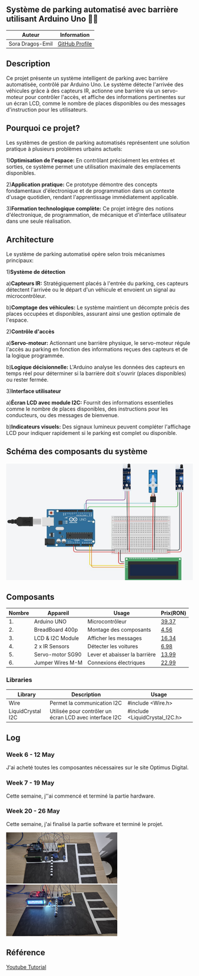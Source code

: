 <h2>Système de parking automatisé avec barrière utilisant Arduino Uno 🚗🚧</h2>

| Auteur              | Information         |
|---------------------|---------------------|
| Sora Dragoș-Emil | [GitHub Profile](https://github.com/sora-dragos-emil) |


## Description

Ce projet présente un système intelligent de parking avec barrière automatisée, contrôlé par Arduino Uno.
Le système détecte l'arrivée des véhicules grâce à des capteurs IR, actionne une barrière via un servo-moteur pour contrôler l'accès, et affiche des informations pertinentes sur un écran LCD, comme le nombre de places disponibles ou des messages d'instruction pour les utilisateurs.

## Pourquoi ce projet?

Les systèmes de gestion de parking automatisés représentent une solution pratique à plusieurs problèmes urbains actuels:

1)<b>Optimisation de l'espace:</b> En contrôlant précisément les entrées et sorties, ce système permet une utilisation maximale des emplacements disponibles.

2)<b>Application pratique:</b> Ce prototype démontre des concepts fondamentaux d'électronique et de programmation dans un contexte d'usage quotidien, rendant l'apprentissage immédiatement applicable.

3)<b>Formation technologique complète:</b> Ce projet intègre des notions d'électronique, de programmation, de mécanique et d'interface utilisateur dans une seule réalisation.

## Architecture

Le système de parking automatisé opère selon trois mécanismes principaux:

1)<b>Système de détection</b>

a)<b>Capteurs IR:</b> Stratégiquement placés à l'entrée du parking, ces capteurs détectent l'arrivée ou le départ d'un véhicule et envoient un signal au microcontrôleur.

b)<b>Comptage des véhicules:</b> Le système maintient un décompte précis des places occupées et disponibles, assurant ainsi une gestion optimale de l'espace.

2)<b>Contrôle d'accès</b>

a)<b>Servo-moteur:</b> Actionnant une barrière physique, le servo-moteur régule l'accès au parking en fonction des informations reçues des capteurs et de la logique programmée.

b)<b>Logique décisionnelle:</b> L'Arduino analyse les données des capteurs en temps réel pour déterminer si la barrière doit s'ouvrir (places disponibles) ou rester fermée.

3)<b>Interface utilisateur</b>

a)<b>Écran LCD avec module I2C:</b> Fournit des informations essentielles comme le nombre de places disponibles, des instructions pour les conducteurs, ou des messages de bienvenue.

b)<b>Indicateurs visuels:</b> Des signaux lumineux peuvent compléter l'affichage LCD pour indiquer rapidement si le parking est complet ou disponible.

## Schéma des composants du système

![Schéma fonctionnel](./CircuitD.png)


## Composants

| Nombre | Appareil        | Usage                        |  Prix(RON) 
|--------|-----------------|------------------------------|------------------------------------------------------------------------------------------------------------------|
|   1.   | Arduino UNO     | Microcontrôleur              | [39.37](https://www.optimusdigital.ro/en/avr-boards/2563-development-board-compatible-with-arduino-uno-atmega328p-i-ch340-with-50-cm-cable.html)                                                                                                                                               |
|   2.   | BreadBoard 400p | Montage des composants       | [4.56](https://www.optimusdigital.ro/en/breadboards/44-400p-hq-breadboard.html)                                  |
|   3.   | LCD & I2C Module| Afficher les messages        | [16.34](https://www.optimusdigital.ro/en/lcds/2894-1602-lcd-with-i2c-interface-and-blue-backlight.html)          |
|   4.   | 2 x IR Sensors  | Détecter les voitures        | [6.98](https://www.optimusdigital.ro/en/optical-sensors/4514-infrared-obstacle-sensor.html)                      |
|   5.   | Servo-motor SG90| Lever et abaisser la barrière| [13.99](https://www.optimusdigital.ro/en/servomotors/26-sg90-micro-servo-motor.html)                             |
|   6.   | Jumper Wires M-M| Connexions électriques       | [22.99](https://www.optimusdigital.ro/en/wires-with-connectors/12475-male-to-male-jumper-wires-40-pin-40cm.html) |


### Libraries

| Library | Description | Usage |
|---------|-------------|-------|
| Wire | Permet la communication I2C | #include <Wire.h> |
| LiquidCrystal I2C | Utilisée pour contrôler un écran LCD avec interface I2C | #include <LiquidCrystal_I2C.h> |

## Log

### Week 6 - 12 May
J'ai acheté toutes les composantes nécessaires sur le site Optimus Digital.

### Week 7 - 19 May
Cette semaine, j''ai commencé et terminé la partie hardware.
### Week 20 - 26 May
Cette semaine, j'ai finalisé la partie software et terminé le projet.

<img src="Hardware.jpeg" width="300" /> 

<img src="Software.jpeg" width="300" /> 

## Référence
[Youtube Tutorial](https://www.youtube.com/watch?v=P64CoHCSD6w&ab_channel=SimpleCircuits)
